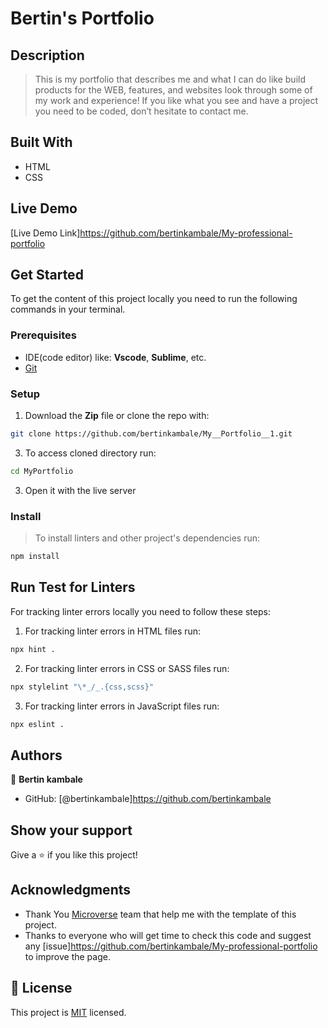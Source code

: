 # Bertin's Portfolio
## Description
> This is my portfolio that describes me and what I can do like build products for the WEB, features, and websites look through some of my work and experience! If you like what you see and have a project you need to be coded, don’t hesitate to contact me.
## Built With
- HTML
- CSS
## Live Demo

[Live Demo Link]https://github.com/bertinkambale/My-professional-portfolio

## Get Started

To get the content of this project locally you need to run the following commands in your terminal.

### Prerequisites
- IDE(code editor) like: **Vscode**, **Sublime**, etc. 
- [Git](https://www.linode.com/docs/guides/how-to-install-git-on-linux-mac-and-windows/)

### Setup
1. Download the **Zip** file or clone the repo with:
```bash
git clone https://github.com/bertinkambale/My__Portfolio__1.git
```
3. To access cloned directory run:
```bash
cd MyPortfolio
```
3. Open it with the live server

### Install
> To install linters and other project's dependencies run:
```bash
npm install
```
## Run Test for Linters

For tracking linter errors locally you need to follow these steps:

1. For tracking linter errors in HTML files run:
```bash 
npx hint .
```

2. For tracking linter errors in CSS or SASS files run:

```bash
npx stylelint "\*_/_.{css,scss}"
```

3. For tracking linter errors in JavaScript files run:

```bash
npx eslint .
```

## Authors

👤 **Bertin kambale**

- GitHub: [@bertinkambale]https://github.com/bertinkambale
  
## Show your support

Give a ⭐️ if you like this project!

## Acknowledgments

- Thank You [Microverse](www.microverse.org) team that help me with the template of this project.
- Thanks to everyone who will get time to check this code and suggest any [issue]https://github.com/bertinkambale/My-professional-portfolio to improve the page.

## 📝 License
This project is [MIT](./MIT.md) licensed.